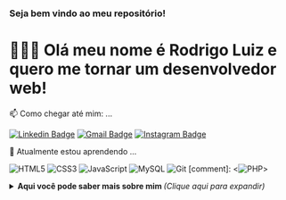  ### Seja bem vindo ao meu repositório!
 # 👩🏿‍💻  Olá meu nome é Rodrigo Luiz e quero me tornar um desenvolvedor web!
 
 📫 Como chegar até mim: ...


[![Linkedin Badge](https://img.shields.io/badge/-Rodrigo_Luiz-blue?style=flat-square&logo=Linkedin&logoColor=white&link=https://www.linkedin.com/in/george-alan-fullstack-developer/)](https://www.linkedin.com/in/rodrigo-212//)
[![Gmail Badge](https://img.shields.io/badge/-rodrigoluiz212@gmail.com-c14438?style=flat-square&logo=Gmail&logoColor=white&link=mailto:rodrigoluiz212@gmail.com)](mailto:rodrigoluiz212@gmail.com)
[![Instagram Badge](https://img.shields.io/badge/-rodrigo-a43b9d?style=flat-square&logo=Instagram&logoColor=white&link=https://www.instagram.com/rodrigo_luiz212/)](https://www.instagram.com/rodrigo_luiz212/)

🌱 Atualmente estou aprendendo ... 

![HTML5](https://img.shields.io/badge/-HTML5-E34F26?style=flat-square&logo=html5&logoColor=white) 
![CSS3](https://img.shields.io/badge/-CSS3-549FDE?style=flat-square&logo=css3&logoColor=white)
![JavaScript](https://img.shields.io/badge/-JavaScript-F7B93E?style=flat-square&logo=javascript&logoColor=fff)
![MySQL](https://img.shields.io/badge/-MySQL-00758F?style=flat-square&logo=mysql&logoColor=white)
![Git](https://img.shields.io/badge/-Git-F05032?style=flat-square&logo=git&logoColor=white)
[comment]: <![PHP](https://img.shields.io/badge/-PHP-549FDE?style=flat-square&logo=php&logoColor=white)>



<details>
<summary> <b> Aqui você pode saber mais sobre mim </b> <i>(Clique aqui para expandir)</i> </summary>

### 📖 Sobre mim

Atualmente estou cursando uma faculdade no curso de análise e desenvolvimento de sistemas (quero me tornar um desenvolvedor front-end) moro no Rio de Janeiro quero ser conhecido  por fazer produtos de qualidade, durabilidade e que agregam valor aos clientes e dentro de uma empresa.
Trabalho usando a web como plataforma, quero criar sites e aplicações web para todos, seguindo as principais diretivas de acessibilidade, responsividade e web semântica, sem descuidar da qualidade de código.

Satisfazer meus clientes é prioridade. Para isso, garanto um processo de desenvolvimento altamente interativo, baseado em feedback contínuo.



Hoje eu estou estudando para evoluir minhas habilidades e ser capaz de criar soluções que auxiliem os clientes e fidelizarem clientes, através de sistemas, aplicativos, web sites otimizados com SEO. Acredito que a união da tecnologia possa criar um sistema diferenciado que proporciona uma experiência rica para os usuários.
Minha jornada diária é adquirir os conhecimentos necessários, colocar a mão na massa para criar essas soluções para as pessoas e me divertir no processo.
</details>



                                   




  
  
  
  
  
  
<!--
**moouro/moouro** is a ✨ _special_ ✨ repository because its `README.md` (this file) appears on your GitHub profile.

Here are some ideas to get you started:

- 🔭 I’m currently working on ...
- 🌱 I’m currently learning ...
- 👯 I’m looking to collaborate on ...
- 🤔 I’m looking for help with ...
- 💬 Ask me about ...
- 📫 How to reach me: ...
- 😄 Pronouns: ...
- ⚡ Fun fact: ...
-->
